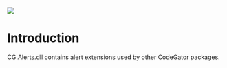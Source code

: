 <img src="~/images/codegator-334x158.png" />

# Introduction

CG.Alerts.dll contains alert extensions used by other CodeGator packages.







